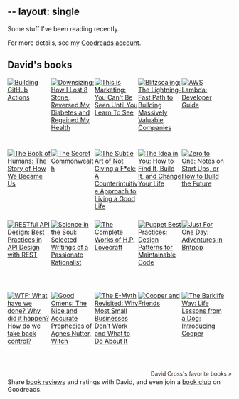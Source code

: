 --
layout: single
--

Some stuff I've been reading recently.

For more details, see my [Goodreads account](https://www.goodreads.com/author/show/6884929.David_Cross).

<style type="text/css" media="screen">
.gr_grid_container {
  /* customize grid container div here. eg: width: 500px; */
}

.gr_grid_book_container {
  /* customize book cover container div here */
  float: left;
  width: 98px;
  height: 160px;
  padding: 0px 0px;
  overflow: hidden;
}
</style>
<div id="gr_grid_widget_1616609666">
<!-- Show static html as a placeholder in case js is not enabled - javascript include will override this if things work -->
<h2>
  <a style="text-decoration: none;" rel="nofollow" href="https://www.goodreads.com/review/list/5372425-david-cross?shelf=read&utm_medium=api&utm_source=grid_widget">David's books</a>
</h2>
<div class="gr_grid_container">
  <div class="gr_grid_book_container"><a title="Building GitHub Actions" rel="nofollow" href="https://www.goodreads.com/book/show/54288034-building-github-actions"><img alt="Building GitHub Actions" border="0" src="https://i.gr-assets.com/images/S/compressed.photo.goodreads.com/books/1593259020l/54288034._SX98_.jpg" /></a></div>
  <div class="gr_grid_book_container"><a title="Downsizing: How I Lost 8 Stone, Reversed My Diabetes and Regained My Health" rel="nofollow" href="https://www.goodreads.com/book/show/49323194-downsizing"><img alt="Downsizing: How I Lost 8 Stone, Reversed My Diabetes and Regained My Health" border="0" src="https://i.gr-assets.com/images/S/compressed.photo.goodreads.com/books/1576520723l/49323194._SX98_.jpg" /></a></div>
  <div class="gr_grid_book_container"><a title="This is Marketing: You Can't Be Seen Until You Learn To See" rel="nofollow" href="https://www.goodreads.com/book/show/40549476-this-is-marketing"><img alt="This is Marketing: You Can't Be Seen Until You Learn To See" border="0" src="https://i.gr-assets.com/images/S/compressed.photo.goodreads.com/books/1529247040l/40549476._SX98_.jpg" /></a></div>
  <div class="gr_grid_book_container"><a title="Blitzscaling: The Lightning-Fast Path to Building Massively Valuable Companies" rel="nofollow" href="https://www.goodreads.com/book/show/38398157-blitzscaling"><img alt="Blitzscaling: The Lightning-Fast Path to Building Massively Valuable Companies" border="0" src="https://i.gr-assets.com/images/S/compressed.photo.goodreads.com/books/1535027594l/38398157._SX98_.jpg" /></a></div>
  <div class="gr_grid_book_container"><a title="AWS Lambda: Developer Guide" rel="nofollow" href="https://www.goodreads.com/book/show/41146090-aws-lambda"><img alt="AWS Lambda: Developer Guide" border="0" src="https://i.gr-assets.com/images/S/compressed.photo.goodreads.com/books/1534293720l/41146090._SX98_.jpg" /></a></div>
  <div class="gr_grid_book_container"><a title="The Book of Humans: The Story of How We Became Us" rel="nofollow" href="https://www.goodreads.com/book/show/39939050-the-book-of-humans"><img alt="The Book of Humans: The Story of How We Became Us" border="0" src="https://i.gr-assets.com/images/S/compressed.photo.goodreads.com/books/1537251428l/39939050._SX98_.jpg" /></a></div>
  <div class="gr_grid_book_container"><a title="The Secret Commonwealth (The Book of Dust, #2)" rel="nofollow" href="https://www.goodreads.com/book/show/49476956-the-secret-commonwealth"><img alt="The Secret Commonwealth" border="0" src="https://i.gr-assets.com/images/S/compressed.photo.goodreads.com/books/1609382189l/49476956._SX98_.jpg" /></a></div>
  <div class="gr_grid_book_container"><a title="The Subtle Art of Not Giving a F*ck: A Counterintuitive Approach to Living a Good Life" rel="nofollow" href="https://www.goodreads.com/book/show/28257707-the-subtle-art-of-not-giving-a-f-ck"><img alt="The Subtle Art of Not Giving a F*ck: A Counterintuitive Approach to Living a Good Life" border="0" src="https://i.gr-assets.com/images/S/compressed.photo.goodreads.com/books/1465761302l/28257707._SX98_.jpg" /></a></div>
  <div class="gr_grid_book_container"><a title="The Idea in You: How to Find It, Build It, and Change Your Life" rel="nofollow" href="https://www.goodreads.com/book/show/26218619-the-idea-in-you"><img alt="The Idea in You: How to Find It, Build It, and Change Your Life" border="0" src="https://i.gr-assets.com/images/S/compressed.photo.goodreads.com/books/1441490877l/26218619._SX98_.jpg" /></a></div>
  <div class="gr_grid_book_container"><a title="Zero to One: Notes on Start Ups, or How to Build the Future" rel="nofollow" href="https://www.goodreads.com/book/show/23251016-zero-to-one"><img alt="Zero to One: Notes on Start Ups, or How to Build the Future" border="0" src="https://i.gr-assets.com/images/S/compressed.photo.goodreads.com/books/1427728884l/23251016._SX98_.jpg" /></a></div>
  <div class="gr_grid_book_container"><a title="RESTful API Design: Best Practices in API Design with REST" rel="nofollow" href="https://www.goodreads.com/book/show/31824826-restful-api-design"><img alt="RESTful API Design: Best Practices in API Design with REST" border="0" src="https://i.gr-assets.com/images/S/compressed.photo.goodreads.com/books/1472846065l/31824826._SX98_.jpg" /></a></div>
  <div class="gr_grid_book_container"><a title="Science in the Soul: Selected Writings of a Passionate Rationalist" rel="nofollow" href="https://www.goodreads.com/book/show/33192011-science-in-the-soul"><img alt="Science in the Soul: Selected Writings of a Passionate Rationalist" border="0" src="https://i.gr-assets.com/images/S/compressed.photo.goodreads.com/books/1498810178l/33192011._SX98_.jpg" /></a></div>
  <div class="gr_grid_book_container"><a title="The Complete Works of H.P. Lovecraft" rel="nofollow" href="https://www.goodreads.com/book/show/11851522-the-complete-works-of-h-p-lovecraft"><img alt="The Complete Works of H.P. Lovecraft" border="0" src="https://i.gr-assets.com/images/S/compressed.photo.goodreads.com/books/1327886768l/11851522._SX98_.jpg" /></a></div>
  <div class="gr_grid_book_container"><a title="Puppet Best Practices: Design Patterns for Maintainable Code" rel="nofollow" href="https://www.goodreads.com/book/show/26620301-puppet-best-practices"><img alt="Puppet Best Practices: Design Patterns for Maintainable Code" border="0" src="https://i.gr-assets.com/images/S/compressed.photo.goodreads.com/books/1535524530l/26620301._SX98_.jpg" /></a></div>
  <div class="gr_grid_book_container"><a title="Just For One Day: Adventures in Britpop" rel="nofollow" href="https://www.goodreads.com/book/show/18897098-just-for-one-day"><img alt="Just For One Day: Adventures in Britpop" border="0" src="https://i.gr-assets.com/images/S/compressed.photo.goodreads.com/books/1385180739l/18897098._SX98_.jpg" /></a></div>
  <div class="gr_grid_book_container"><a title="WTF: What have we done? Why did it happen? How do we take back control?" rel="nofollow" href="https://www.goodreads.com/book/show/36249417-wtf"><img alt="WTF: What have we done? Why did it happen? How do we take back control?" border="0" src="https://i.gr-assets.com/images/S/compressed.photo.goodreads.com/books/1512296307l/36249417._SX98_.jpg" /></a></div>
  <div class="gr_grid_book_container"><a title="Good Omens: The Nice and Accurate Prophecies of Agnes Nutter, Witch" rel="nofollow" href="https://www.goodreads.com/book/show/40536331-good-omens"><img alt="Good Omens: The Nice and Accurate Prophecies of Agnes Nutter, Witch" border="0" src="https://i.gr-assets.com/images/S/compressed.photo.goodreads.com/books/1555325035l/40536331._SX98_.jpg" /></a></div>
  <div class="gr_grid_book_container"><a title="The E-Myth Revisited: Why Most Small Businesses Don't Work and What to Do About It" rel="nofollow" href="https://www.goodreads.com/book/show/81948.The_E_Myth_Revisited"><img alt="The E-Myth Revisited: Why Most Small Businesses Don't Work and What to Do About It" border="0" src="https://i.gr-assets.com/images/S/compressed.photo.goodreads.com/books/1435673032l/81948._SX98_.jpg" /></a></div>
  <div class="gr_grid_book_container"><a title="Cooper and Friends (The Barklife Way #2)" rel="nofollow" href="https://www.goodreads.com/book/show/45876640-cooper-and-friends"><img alt="Cooper and Friends" border="0" src="https://s.gr-assets.com/assets/nophoto/book/111x148-bcc042a9c91a29c1d680899eff700a03.png" /></a></div>
  <div class="gr_grid_book_container"><a title="The Barklife Way: Life Lessons from a Dog: Introducing Cooper" rel="nofollow" href="https://www.goodreads.com/book/show/37496800-the-barklife-way"><img alt="The Barklife Way: Life Lessons from a Dog: Introducing Cooper" border="0" src="https://i.gr-assets.com/images/S/compressed.photo.goodreads.com/books/1556948217l/37496800._SX98_.jpg" /></a></div>
  <br style="clear: both"/><br/><a class="gr_grid_branding" style="font-size: .9em; color: #382110; text-decoration: none; float: right; clear: both" rel="nofollow" href="https://www.goodreads.com/user/show/5372425-david-cross">David Cross's favorite books »</a>
  <noscript><br/>Share <a rel="nofollow" href="/">book reviews</a> and ratings with David, and even join a <a rel="nofollow" href="/group">book club</a> on Goodreads.</noscript>
  </div>

</div>
<script src="https://www.goodreads.com/review/grid_widget/5372425?cover_size=medium&hide_link=&hide_title=&num_books=20&order=d&shelf=read&sort=date_read&widget_id=1616609666" type="text/javascript" charset="utf-8"></script>

